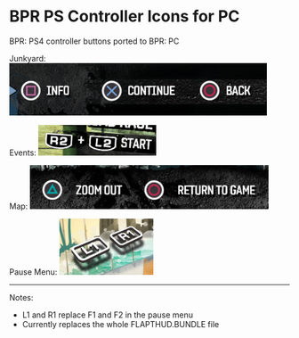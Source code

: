 # BPR PS Controller Icons for PC
BPR: PS4 controller buttons ported to BPR: PC

Junkyard:
![Buttons in Junkyard](https://raw.githubusercontent.com/axe-icu/bpr-pc-ps4buttons/main/img/0.png)

Events:
![Buttons in Junkyard](https://raw.githubusercontent.com/axe-icu/bpr-pc-ps4buttons/main/img/1.png)

Map:
![Buttons in Junkyard](https://raw.githubusercontent.com/axe-icu/bpr-pc-ps4buttons/main/img/2.png)

Pause Menu:
![Buttons in Junkyard](https://raw.githubusercontent.com/axe-icu/bpr-pc-ps4buttons/main/img/3.png)

---

Notes:
- L1 and R1 replace F1 and F2 in the pause menu
- Currently replaces the whole FLAPTHUD.BUNDLE file
